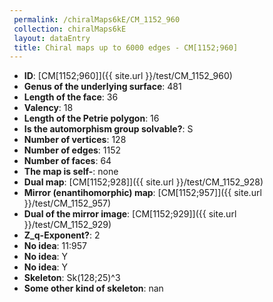 ```yaml
--- 
 permalink: /chiralMaps6kE/CM_1152_960 
 collection: chiralMaps6kE
 layout: dataEntry
 title: Chiral maps up to 6000 edges - CM[1152;960]
---
```


- **ID**: [CM[1152;960]]({{ site.url }}/test/CM_1152_960)
- **Genus of the underlying surface**: 481
- **Length of the face**: 36
- **Valency**: 18
- **Length of the Petrie polygon**: 16
- **Is the automorphism group solvable?**: S
- **Number of vertices**: 128
- **Number of edges**: 1152
- **Number of faces**: 64
- **The map is self-**: none
- **Dual map**: [CM[1152;928]]({{ site.url }}/test/CM_1152_928)
- **Mirror (enantihomorphic) map**: [CM[1152;957]]({{ site.url }}/test/CM_1152_957)
- **Dual of the mirror image**: [CM[1152;929]]({{ site.url }}/test/CM_1152_929)
- **Z_q-Exponent?**: 2
- **No idea**:  11:957
- **No idea**: Y
- **No idea**: Y
- **Skeleton**: Sk(128;25)^3
- **Some other kind of skeleton**: nan
